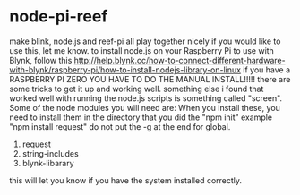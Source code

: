 # node-pi-reef
make blink, node.js and reef-pi all play together nicely
if you would like to use this, let me know.  to install node.js on your Raspberry Pi to use with Blynk, follow this
http://help.blynk.cc/how-to-connect-different-hardware-with-blynk/raspberry-pi/how-to-install-nodejs-library-on-linux 
if you have a RASPBERRY PI ZERO YOU HAVE TO DO THE MANUAL INSTALL!!!!!
there are some tricks to get it up and working well.
something else i found that worked well with running the node.js scripts is something called "screen".
Some of the node modules you will need are:
When you install these, you need to install them in the directory that you did the "npm init"
example      "npm install request"    do not put the -g at the end for global.

1. request
2. string-includes
3. blynk-libarary

this will let you know if you have the system installed correctly.
